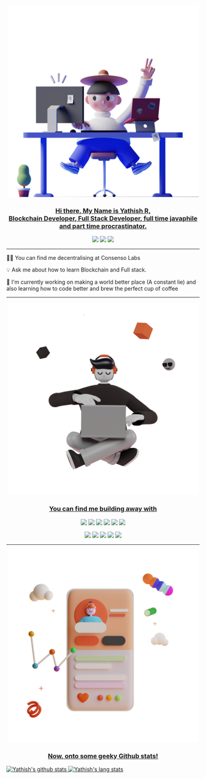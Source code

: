 <p align="center">
<a href="https://www.yathish.me/portfolio/"><img height="500" width="500" src="./img/Saly-10.png">
</p>
<h3 align="center">Hi there, My Name is Yathish R,
<br>Blockchain Developer, Full Stack Developer, full time javaphile and part time procrastinator.
</h3>

<p align='center'>
<a href="https://twitter.com/yathishram_"><img height="30" src="https://img.shields.io/badge/Twitter-1DA1F2?style=for-the-badge&logo=twitter&logoColor=white"></a>
<a href="https://www.linkedin.com/in/yathish-r-1b6040165/"><img height="30" src="https://img.shields.io/badge/LinkedIn-0077B5?style=for-the-badge&logo=linkedin&logoColor=white"></a>
<a href="https://www.instagram.com/yathish_ram/"><img height="30" src="https://img.shields.io/badge/Instagram-E4405F?style=for-the-badge&logo=instagram&logoColor=white"></a>
</p>

---

👨‍💻 You can find me decentralising at Consenso Labs

💡 Ask me about how to learn Blockchain and Full stack.

🏁 I'm currently working on making a world better place (A constant lie) and also learning how to code better and brew the perfect cup of coffee



---

<p align="center">
<a href="https://www.yathish.me/portfolio/"><img height="500" width="500" src="./img/Saly-13.png">
</p>
<h3 align="center">You can find me building away with</h3>
<p align="center">
<img height="30" src="https://img.shields.io/badge/JavaScript-323330?style=for-the-badge&logo=javascript&logoColor=F7DF1E"></a>
<img height="30" src="https://img.shields.io/badge/Python-323330?style=for-the-badge&logo=python&logoColor=3776AB"></a>
<img height="30" src="https://img.shields.io/badge/Node.js-323330?style=for-the-badge&logo=node.js&logoColor=43853D"></a>
<img height="30" src="https://img.shields.io/badge/Express.js-323330?style=for-the-badge"></a>
<img height="30" src="https://img.shields.io/badge/React-323330?style=for-the-badge&logo=react&logoColor=61DAFB"></a>
<img height="30" src="https://img.shields.io/badge/Redux-323330?style=for-the-badge&logo=redux&logoColor=593D88"></a>
</p>

<p align="center">
<img height="30" src="https://img.shields.io/badge/Bootstrap-323330?style=for-the-badge&logo=bootstrap&logoColor=563D7C"></a>
<img height="30" src="https://img.shields.io/badge/Tailwind_CSS-323330?style=for-the-badge&logo=tailwind-css&logoColor=38B2AC"></a>
<img height="30" src="https://img.shields.io/badge/MySQL-323330?style=for-the-badge&logo=mysql&logoColor=white"></a>
<img height="30" src="https://img.shields.io/badge/MongoDB-323330?style=for-the-badge&logo=mongodb&logoColor=4EA94B"></a>
<img height="30" src="https://img.shields.io/badge/Ethereum-323330?style=for-the-badge&logo=ethereum&logoColor=white"></a>
</p>

---



<p align="center">
<a href="https://www.yathish.me/portfolio/"><img height="500" width="500" src="./img/Saly-12.png">
</p>
 
<h3 align="center">Now, onto some geeky Github stats!</h3>

![Yathish's github stats](https://github-readme-stats-mu-weld.vercel.app/api?username=yathishram&show_icons=true&theme=radical)
![Yathish's lang stats](https://github-readme-stats-mu-weld.vercel.app/api/top-langs/?username=yathishram&layout=compact&theme=radical)

<!-- ### Hi there 👋
### My Name is Yathish R 🦸🏼, I am a CSE gradutate working as Blockchain Developer and also as Full Stack Developer.
---
Well Github released this new feature to alternate as a description to the profile. So what shall you find here?
1. Some simple Dapps
2. React projects
3. Some Nodejs projects
4. My portfolio website code
5. Some sarcasm in every project.

- I'm currently working on making a world better place  🙃. (A constant lie).
- I'm currently learning how to code better 👨‍💻 and brew the perfect cup of coffee ☕
- Ask me about how to learn Blockchain and Full stack.


> Untold Truth: The number of commits in each repo is directly proportional the number of Stackoverflow solutions used.

[Take me to your website](http://www.yathish.me/portfolio/)

![Yathish's github stats](https://github-readme-stats-mu-weld.vercel.app/api?username=yathishram&show_icons=true&theme=radical)
![Yathish's lang stats](https://github-readme-stats-mu-weld.vercel.app/api/top-langs/?username=yathishram&show_icons=true&theme=radical)



**yathishram/yathishram** is a ✨ _special_ ✨ repository because its `README.md` (this file) appears on your GitHub profile.

Here are some ideas to get you started:

- 🔭 I’m currently working on ...
- 🌱 I’m currently learning ...
- 👯 I’m looking to collaborate on ...
- 🤔 I’m looking for help with ...
- 💬 Ask me about ...
- 📫 How to reach me: ...
- 😄 Pronouns: ...
- ⚡ Fun fact: ...
-->
